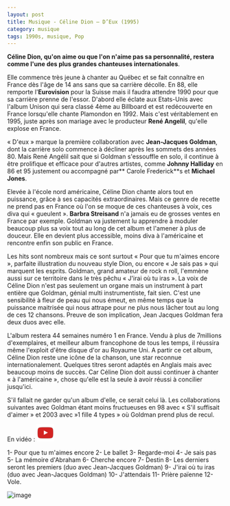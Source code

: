 ```yaml
---
layout: post
title: Musique - Céline Dion – D’Eux (1995)
category: musique
tags: 1990s, musique, Pop
---
```


**Céline Dion, qu'on aime ou que l'on n'aime pas sa personnalité, restera comme l'une des plus grandes chanteuses internationales**.

Elle commence très jeune à chanter au Québec et se fait connaître en France dès l'âge de 14 ans sans que sa carrière décolle. En 88, elle remporte l'**Eurovision** pour la Suisse mais il faudra attendre 1990 pour que sa carrière prenne de l'essor. D'abord elle éclate aux Etats-Unis avec l'album Unison qui sera classé 4ème au Billboard et est redécouverte en France lorsqu'elle chante Plamondon en 1992. Mais c'est véritablement en 1995, juste après son mariage avec le producteur **René Angelil**, qu'elle explose en France.

« D'eux » marque la première collaboration avec **Jean-Jacques Goldman**, dont la carrière solo commence à décliner après les sommets des années 80. Mais René Angélil sait que si Goldman s'essouffle en solo, il continue à être prolifique et efficace pour d'autres artistes, comme **Johnny Halliday** en 86 et 95 justement ou accompagné par** Carole Frederick**s et **Michael Jones**.

Elevée à l'école nord américaine, Céline Dion chante alors tout en puissance, grâce à ses capacités extraordinaires. Mais ce genre de recette ne prend pas en France où l'on se moque de ces chanteuses à voix, ces diva qui « gueulent ». **Barbra Streisand** n'a jamais eu de grosses ventes en France par exemple. Goldman va justement lu apprendre à moduler beaucoup plus sa voix tout au long de cet album et l'amener à plus de douceur. Elle en devient plus accessible, moins diva à l'américaine et rencontre enfin son public en France.

Les hits sont nombreux mais ce sont surtout « Pour que tu m'aimes encore », parfaite illustration du nouveau style Dion, ou encore « Je sais pas » qui marquent les esprits. Goldman, grand amateur de rock n roll, l'emmène aussi sur ce territoire dans le très pêchu « J'irai où tu iras ». La voix de Céline Dion n'est pas seulement un organe mais un instrument à part entière que Goldman, génial multi instrumentiste, fait sien. C'est une sensibilité à fleur de peau qui nous émeut, en même temps que la puissance maitrisée qui nous attrape pour ne plus nous lâcher tout au long de ces 12 chansons. Preuve de son implication, Jean Jacques Goldman fera deux duos avec elle.

L'album restera 44 semaines numéro 1 en France. Vendu à plus de 7millions d'exemplaires, et meilleur album francophone de tous les temps, il réussira même l'exploit d'être disque d'or au Royaume Uni. A partir ce cet album, Céline Dion reste une icône de la chanson, une star reconnue internationalement. Quelques titres seront adaptés en Anglais mais avec beaucoup moins de succès. Car Céline Dion doit aussi continuer à chanter « à l'américaine », chose qu'elle est la seule à avoir réussi à concilier jusqu'ici.

S'il fallait ne garder qu'un album d'elle, ce serait celui là. Les collaborations suivantes avec Goldman étant moins fructueuses en 98 avec « S'il suffisait d'aimer » et 2003 avec »1 fille 4 types » où Goldman prend plus de recul.

En vidéo : [![vidéo](/images/youtube.png)](https://www.youtube.com/watch?v=zCsuKp9ewLY)

1- Pour que tu m'aimes encore
2- Le ballet
3- Regarde-moi
4- Je sais pas
5- La mémoire d'Abraham
6- Cherche encore
7- Destin
8- Les derniers seront les premiers (duo avec Jean-Jacques Goldman)
9- J'irai où tu iras (duo avec Jean-Jacques Goldman)
10- J'attendais
11- Prière païenne
12- Vole.

![image](https://filedn.eu/llqi9IBxlYouGRXYG2xlROb/img/2008/diondeux.jpg)
